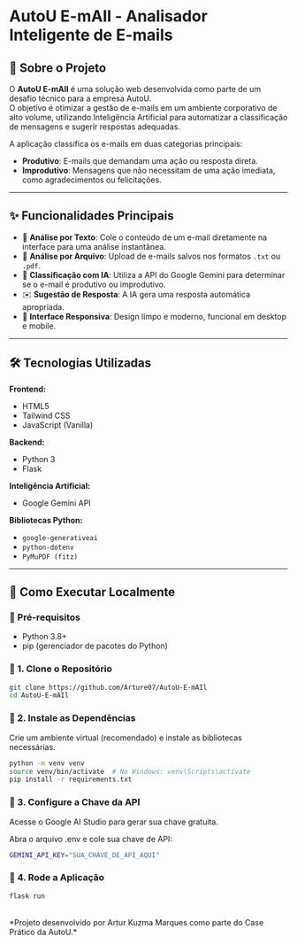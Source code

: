 # AutoU E-mAIl - Analisador Inteligente de E-mails  

## 📄 Sobre o Projeto  

O **AutoU E-mAIl** é uma solução web desenvolvida como parte de um desafio técnico para a empresa AutoU.  
O objetivo é otimizar a gestão de e-mails em um ambiente corporativo de alto volume, utilizando Inteligência Artificial para automatizar a classificação de mensagens e sugerir respostas adequadas.  

A aplicação classifica os e-mails em duas categorias principais:  
- **Produtivo**: E-mails que demandam uma ação ou resposta direta.  
- **Improdutivo**: Mensagens que não necessitam de uma ação imediata, como agradecimentos ou felicitações.  

---

## ✨ Funcionalidades Principais  

- 📑 **Análise por Texto**: Cole o conteúdo de um e-mail diretamente na interface para uma análise instantânea.  
- 📂 **Análise por Arquivo**: Upload de e-mails salvos nos formatos `.txt` ou `.pdf`.  
- 🤖 **Classificação com IA**: Utiliza a API do Google Gemini para determinar se o e-mail é produtivo ou improdutivo.  
- ✉️ **Sugestão de Resposta**: A IA gera uma resposta automática apropriada.  
- 📱 **Interface Responsiva**: Design limpo e moderno, funcional em desktop e mobile.  

---

## 🛠️ Tecnologias Utilizadas  

**Frontend:**  
- HTML5  
- Tailwind CSS  
- JavaScript (Vanilla)  

**Backend:**  
- Python 3  
- Flask  

**Inteligência Artificial:**  
- Google Gemini API  

**Bibliotecas Python:**  
- `google-generativeai`  
- `python-dotenv`  
- `PyMuPDF (fitz)`  

---

## 🚀 Como Executar Localmente  

### 🔹 Pré-requisitos  
- Python 3.8+  
- pip (gerenciador de pacotes do Python)  

### 🔹 1. Clone o Repositório  
```bash
git clone https://github.com/Arture07/AutoU-E-mAIl
cd AutoU-E-mAIl
```
### 🔹 2. Instale as Dependências
Crie um ambiente virtual (recomendado) e instale as bibliotecas necessárias.
```bash
python -m venv venv
source venv/bin/activate  # No Windows: venv\Scripts\activate
pip install -r requirements.txt
```
### 🔹 3. Configure a Chave da API
Acesse o Google AI Studio para gerar sua chave gratuita.

Abra o arquivo .env e cole sua chave de API:
```bash
GEMINI_API_KEY="SUA_CHAVE_DE_API_AQUI"
```
### 🔹 4. Rode a Aplicação
```bash
flask run
```
<br>
*Projeto desenvolvido por Artur Kuzma Marques como parte do Case Prático da AutoU.*
